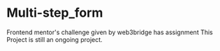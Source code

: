 # Multi-step_form
Frontend mentor's challenge given by web3bridge has  assignment
This Project is still an ongoing project.
